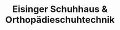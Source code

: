 ---
title: "Eisinger Schuhhaus & Orthopädieschuhtechnik"
url: /laa-an-der-thaya/eisinger-schuhhaus-und-orthopaedieschuhtechnik/
shop: Schuhe
---
